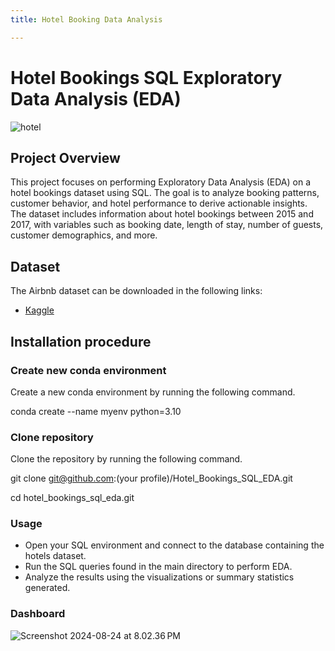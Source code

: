 ```yaml
---
title: Hotel Booking Data Analysis

---
```


# Hotel Bookings SQL Exploratory Data Analysis (EDA)

![hotel](https://hackmd.io/_uploads/HJzPykdo0.jpg)

## Project Overview
This project focuses on performing Exploratory Data Analysis (EDA) on a hotel bookings dataset using SQL. The goal is to analyze booking patterns, customer behavior, and hotel performance to derive actionable insights. The dataset includes information about hotel bookings between 2015 and 2017, with variables such as booking date, length of stay, number of guests, customer demographics, and more.



## Dataset
The Airbnb dataset can be downloaded in the following links:
- [Kaggle](https://www.kaggle.com/datasets/jessemostipak/hotel-booking-demand)

## Installation procedure

### Create new conda environment
Create a new conda environment by running the following command. 

conda create --name myenv python=3.10


### Clone repository
Clone the repository by running the following command.

git clone git@github.com:(your profile)/Hotel_Bookings_SQL_EDA.git

cd hotel_bookings_sql_eda.git


### Usage
- Open your SQL environment and connect to the database containing the hotels dataset.
- Run the SQL queries found in the main directory to perform EDA.
- Analyze the results using the visualizations or summary statistics generated.

### Dashboard
![Screenshot 2024-08-24 at 8.02.36 PM](https://hackmd.io/_uploads/BJ5yJQuoC.png)


